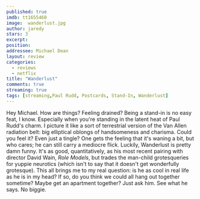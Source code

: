 ```yaml
---
published: true
imdb: tt1655460
image:  wanderlust.jpg
author: jaredy
stars: 3
excerpt: 
position: 
addressee: Michael Dean
layout: review
categories:
  - reviews
  - netflix
title: "Wanderlust"
comments: true
streaming: true
tags: [streaming,Paul Rudd, Postcards, Stand-In, Wanderlust]
---
```

Hey Michael. How are things? Feeling drained? Being a stand-in is no easy feat, I know. Especially when you're standing in the latent heat of Paul Rudd's charm. I picture it like a sort of terrestrial version of the Van Allen radiation belt: big elliptical oblongs of handsomeness and charisma. Could you feel it? Even just a tingle? One gets the feeling that it's waning a bit, but who cares; he can still carry a mediocre flick. Luckily, Wanderlust is pretty damn funny. It's as good, quantitatively, as his most recent pairing with director David Wain, _Role Models_, but trades the man-child grotesqueries for yuppie neurotics (which isn't to say that it doesn't get wonderfully grotesque). This all brings me to my real question: is he as cool in real life as he is in my head? If so, do you think we could all hang out together sometime? Maybe get an apartment together? Just ask him. See what he says. No biggie.